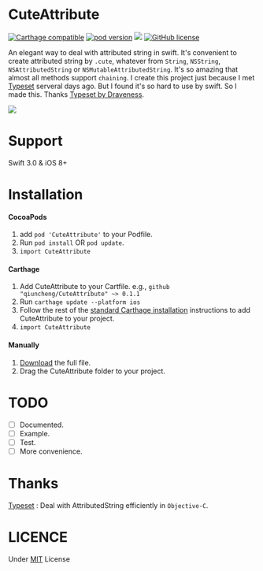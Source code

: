CuteAttribute
===
[![Carthage compatible](https://img.shields.io/badge/Carthage-compatible-4BC51D.svg?style=flat)](https://github.com/Carthage/Carthage)
[![pod version](https://img.shields.io/badge/Pod-v0.1.1-brightgreen.svg)](https://cocoapods.org/pods/CuteAttribute)
[![](https://img.shields.io/badge/Swift-3.0-yellowgreen.svg)](https://github.com/qiuncheng/CuteAttribute)
[![GitHub license](https://img.shields.io/badge/license-MIT-blue.svg)](https://raw.githubusercontent.com/qiuncheng/NoticeBar/master/LICENSE)

An elegant way to deal with attributed string in swift. It's convenient to create attributed string by `.cute`, whatever from `String`, `NSString`, `NSAttributedString` or `NSMutableAttributedString`. It's so amazing that almost all methods support `chaining`. I create this project just because I met [Typeset](http://github.com/draveness/typeset) serveral days ago. But I found it's so hard to use by swift. So I made this. Thanks [Typeset by Draveness](http://github.com/draveness/typeset).

![](https://github.com/qiuncheng/CuteAttribute/blob/master/Images/screenshot.png)

Support
===
Swift 3.0 & iOS 8+

Installation
===
#### CocoaPods
1. add `pod 'CuteAttribute'` to your Podfile.
2. Run `pod install` OR `pod update`.
3. `import CuteAttribute`

#### Carthage
1. Add CuteAttribute to your Cartfile. e.g., `github "qiuncheng/CuteAttribute" ~> 0.1.1`
2. Run `carthage update --platform ios`
3. Follow the rest of the [standard Carthage installation](https://github.com/Carthage/Carthage#adding-frameworks-to-an-application) instructions to add CuteAttribute to your project.
4. `import CuteAttribute`

#### Manually
1. [Download](https://github.com/qiuncheng/CuteAttribute/archive/master.zip) the full file.
2. Drag the CuteAttribute folder to your project.

TODO
===
- [ ] Documented.
- [ ] Example.
- [ ] Test.
- [ ] More convenience.

Thanks
===
[Typeset](http://github.com/draveness/typeset) : Deal with AttributedString efficiently in `Objective-C`.

LICENCE
===
Under [MIT](https://github.com/qiuncheng/CuteAttribute/blob/master/LICENSE) License
